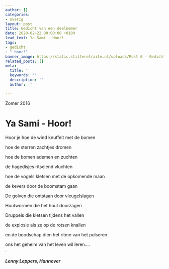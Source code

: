 ```yaml
---
author: []
categories:
- overig
layout: post
title: Gedicht van een deelnemer
date: 2020-02-22 00:00:00 +0100
lead_text: Ya Sami - Hoor!
tags:
- gedicht
- " hoor!"
banner_image: https://static.stilteretraite.nl/uploads/Post 6 - Gedicht.jpg
related_posts: []
meta:
  title: ''
  keywords: ''
  description: ''
  author: ''

---
```

Zomer 2016

# Ya Sami - Hoor!

Hoor je hoe de wind knuffelt met de bomen

hoe de sterren zachtjes dromen

hoe de bomen ademen en zuchten

de hagedisjes ritselend vluchten

hoe de vogels kletsen met de opkomende maan

de kevers door de boomstam gaan

De golven die ontstaan door vleugelslagen

Houtwormen die het hout doorzagen

Druppels die kletsen tijdens het vallen

de explosie als ze op de rotsen knallen

en de boodschap dien het ritme van het pulseren

ons het geheim van het leven wil leren….  
.

###### **Lenny Leppers, Hannover**